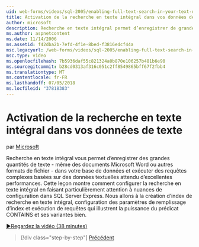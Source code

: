 ```yaml
---
uid: web-forms/videos/sql-2005/enabling-full-text-search-in-your-text-data
title: Activation de la recherche en texte intégral dans vos données de texte | Microsoft Docs
author: microsoft
description: Recherche en texte intégral permet d’enregistrer de grandes quantités de texte - même des documents Microsoft Word ou autres formats de fichier - dans votre base de données et effectuer qu. complexe...
ms.author: aspnetcontent
ms.date: 11/14/2006
ms.assetid: f42dba2b-7efd-4f1e-8bed-f3816edcf44a
msc.legacyurl: /web-forms/videos/sql-2005/enabling-full-text-search-in-your-text-data
msc.type: video
ms.openlocfilehash: 7b5936daf55c821324a0b870e106257b481b6e90
ms.sourcegitcommit: b28cd0313af316c051c2ff8549865bff67f2fbb4
ms.translationtype: MT
ms.contentlocale: fr-FR
ms.lasthandoff: 07/05/2018
ms.locfileid: "37818383"
---
```

<a name="enabling-full-text-search-in-your-text-data"></a>Activation de la recherche en texte intégral dans vos données de texte
====================
par [Microsoft](https://github.com/microsoft)

Recherche en texte intégral vous permet d’enregistrer des grandes quantités de texte - même des documents Microsoft Word ou autres formats de fichier - dans votre base de données et exécuter des requêtes complexes basées sur des données textuelles attendu d’excellentes performances. Cette leçon montre comment configurer la recherche en texte intégral en faisant particulièrement attention à nuances de configuration dans SQL Server Express. Nous allons à la création d’index de recherche en texte intégral, configuration des paramètres de remplissage d’index et exécution de requêtes qui illustrent la puissance du prédicat CONTAINS et ses variantes bien.

[&#9654;Regardez la vidéo (38 minutes)](https://channel9.msdn.com/Blogs/ASP-NET-Site-Videos/enabling-full-text-search-in-your-text-data)

> [!div class="step-by-step"]
> [Précédent](creating-and-using-stored-procedures.md)
